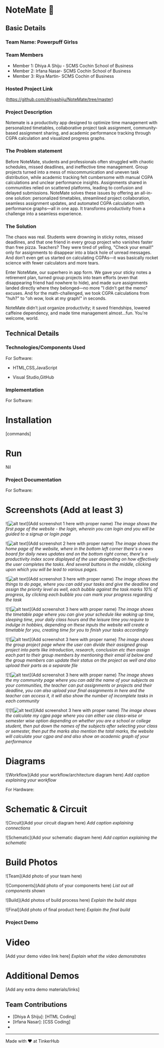 # NoteMate 🎯


## Basic Details
### Team Name: Powerpuff Girlss


### Team Members
- Member 1: Dhiya A Shiju - SCMS Cochin School of Business
- Member 2: Irfana Nasar- SCMS Cochin School of Business
- Member 3: Riya Martin- SCMS Cochin of Business

### Hosted Project Link
(https://github.com/dhiyashiju/NoteMate/tree/master)

### Project Description
Notemate is a productivity app designed to optimize time management with personalized timetables, collaborative project task assignment, community-based assignment sharing, and academic performance tracking through CGPA calculation and visualized progress graphs.

### The Problem statement
Before NoteMate, students and professionals often struggled with chaotic schedules, missed deadlines, and ineffective time management. Group projects turned into a mess of miscommunication and uneven task distribution, while academic tracking felt cumbersome with manual CGPA calculations and unclear performance insights. Assignments shared in communities relied on scattered platforms, leading to confusion and delayed submissions. NoteMate solves these issues by offering an all-in-one solution: personalized timetables, streamlined project collaboration, seamless assignment updates, and automated CGPA calculation with performance graphs—all in one app. It transforms productivity from a challenge into a seamless experience.

### The Solution
The chaos was real. Students were drowning in sticky notes, missed deadlines, and that one friend in every group project who vanishes faster than free pizza. Teachers? They were tired of yelling, "Check your email!" only for assignments to disappear into a black hole of unread messages. And don’t even get us started on calculating CGPAs—it was basically rocket science with fewer calculators and more tears.  

Enter NoteMate, our superhero in app form. We gave your sticky notes a retirement plan, turned group projects into team efforts (even that disappearing friend had nowhere to hide), and made sure assignments landed directly where they belonged—no more "I didn’t get the memo" excuses. And for the math-challenged, we took CGPA calculations from "huh?" to "oh wow, look at my graph!" in seconds.  

NoteMate didn’t just organize productivity; it saved friendships, lowered caffeine dependency, and made time management almost...fun. You're welcome, world.

## Technical Details
### Technologies/Components Used
For Software:
- HTML,CSS,JavaScript

- Visual Studio,GitHub


### Implementation
For Software:
# Installation
[commands]

# Run
Nil

### Project Documentation
For Software:

# Screenshots (Add at least 3)
![![alt text](image.png)](Add screenshot 1 here with proper name)
*The image shows the first page of the website - the login, wherein you can login and you will be guided to a signup or login page*

![![alt text](image-1.png)](Add screenshot 2 here with proper name)
*The image shows the home page of the website, where in the bottom left corner there's a news board for daily news updates and on the bottom right corner, there's a productivity index score displayed of the user depending on how effectively the user completes the tasks. And several buttons in the middle, clicking upon which you will be lead to various pages.*

![![alt text](image-2.png)](Add screenshot 3 here with proper name)
*The image shows the things to do page, where you can add your tasks and give the deadline and assign the priority level as well, each bubble against the task marks 10% of progress, by clicking each bubble you can mark your progress regarding the task*

![![![alt text](image-4.png)](Add screenshot 3 here with proper name)
*The image shows the timetable page where you can give your schedule like waking up time, sleeping time, your daily class hours and the leisure time you require to indulge in hobbies, depending on these inputs the website will create a timetable for you, creating time for you to finish your tasks accordingly*

![![![alt text](image-5.png)](Add screenshot 3 here with proper name)
*The image shows the group project page where the user can divide their assigned group project into parts like introduction, research, conclusion etc then assign each part to their group members by mentioning their email id below and the group members can update their status on the project as well and also upload their parts as a separate file*

![![![alt text](image-6.png)](Add screenshot 3 here with proper name)
*The image shows the my community page where you can add the name of your subjects as your communities, the teacher can put assignments or projects and their deadline, you can also upload your final assignments in here and the teacher can access it, it will also show the number of incomplete tasks in each community*

![![![![alt text](image-7.png)](Add screenshot 3 here with proper name)
*The image shows the calculate my cgpa page where you can either use class-wise or semester wise option depending on whether you are a school or college student, then put down the names of the subjects after selecting your class or semester, then put the marks also mention the total marks, the website will calculate your cgpa and and also show an academic graph of your performance*

# Diagrams
![Workflow](Add your workflow/architecture diagram here)
*Add caption explaining your workflow*

For Hardware:

# Schematic & Circuit
![Circuit](Add your circuit diagram here)
*Add caption explaining connections*

![Schematic](Add your schematic diagram here)
*Add caption explaining the schematic*

# Build Photos
![Team](Add photo of your team here)


![Components](Add photo of your components here)
*List out all components shown*

![Build](Add photos of build process here)
*Explain the build steps*

![Final](Add photo of final product here)
*Explain the final build*

### Project Demo
# Video
[Add your demo video link here]
*Explain what the video demonstrates*

# Additional Demos
[Add any extra demo materials/links]

## Team Contributions
- [Dhiya A Shiju]: [HTML Coding]
- [Irfana Nasar]: [CSS Coding]
- [Riya Martin]: [Javascript]

---
Made with ❤️ at TinkerHub